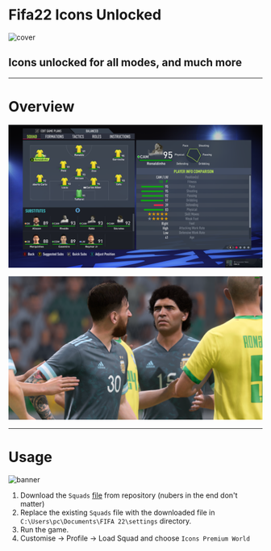 # Fifa22 Icons Unlocked
![cover](https://hoanghamobile.com/tin-tuc/wp-content/uploads/2024/01/fifa-22-thumb.jpg)
## Icons unlocked for all modes, and much more

---
# Overview
![overview](images/overview.png)

![Untitled2](images/Untitled2.png)

---
# Usage

![banner](https://www.sporf.com/wp-content/uploads/2021/07/706a46dd-fut21-icons-graphic-xl-m.png)

1. Download the `Squads` [file](https://github.com/Armen-Jean-Andreasian/Fifa22-Icons-Unlocked/blob/main/README.md) from repository (nubers in the end don't matter)
2. Replace the existing `Squads` file with the downloaded file in `C:\Users\pc\Documents\FIFA 22\settings` directory.
3. Run the game.
4. Customise -> Profile -> Load Squad and choose `Icons Premium World`

